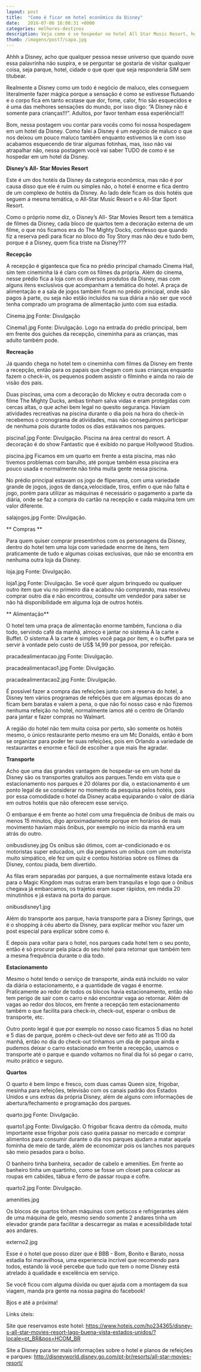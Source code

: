 ```yaml
---
layout: post
title:  "Como é ficar em hotel econômico da Disney"
date:   2016-07-06 16:08:31 +0000
categories: melhores-destinos
description: Veja como é se hospedar no hotel All Star Music Resort, hotel da Disney na categoria econômica.
thumb: /imagens/post7/capa.jpg
---
```


Ahhh a Disney, acho que qualquer pessoa nesse universo que quando ouve essa palavrinha não suspira, e se perguntar se gostaria de visitar qualquer coisa, seja parque, hotel, cidade o que quer que seja responderia SIM sem titubear.


Realmente a Disney como um todo é negócio de maluco, eles conseguem literalmente fazer mágica porque a sensação é como se estivesse flutuando e o corpo fica em tanto ecstase que dor, fome, calor, frio são esquecidos e é uma das melhores sensações do mundo, por isso digo: “A Disney não é somente para crianças!!!”. Adultos, por favor tenham essa experiência!!! 


Bom, nessa postagem vou contar para vocês como foi nossa hospedagem em um hotel da Disney. Como falei a Disney é um negócio de maluco o que nos deixou um pouco maluco também enquanto estivemos lá e com isso acabamos esquecendo de tirar algumas fotinhas, mas, isso não vai atrapalhar não, nessa postagem você vai saber TUDO de como é se hospedar em um hotel da Disney.


**Disney’s All- Star Movies Resort**


Este é um dos hotéis da Disney da categoria econômica, mas não é por causa disso que ele é ruim ou simples não, o hotel é enorme e fica dentro de um complexo de hotéis da Disney. Ao lado dele ficam os dois hotéis que seguem a mesma temática, o All-Star Music Resort e o All-Star Sport Resort.


Como o próprio nome diz, o Disney’s All- Star Movies Resort tem a temática de filmes da Disney, cada bloco de quartos tem a decoração externa de um filme, o que nós ficamos era do The Mighty Docks, confesso que quando fiz a reserva pedi para ficar no bloco do Toy Story mas não deu e tudo bem, porque é a Disney, quem fica triste na Disney???


**Recepção**


A recepção é gigantesca que fica no prédio principal chamado Cinema Hall, sim tem cineminha lá é claro com os filmes da própria. Além do cinema, nesse prédio fica a loja com os diversos produtos da Disney, mas com alguns itens exclusivos que acompanham a temática do hotel. A praça de alimentação e a sala de jogos também ficam no prédio principal, onde são pagos à parte, ou seja não estão incluídos na sua diária a não ser que você tenha comprado um programa de alimentação junto com sua estadia.


Cinema.jpg
Fonte: Divulgação


Cinema1.jpg
Fonte: Divulgação. Logo na entrada do prédio principal, bem em frente dos guiches da recepção, cineminha para as crianças, mas adulto também pode.




**Recreação**


Já quando chega no hotel tem o cineminha com filmes da Disney em frente a recepção, então para os papais que chegam com suas crianças enquanto fazem o check-in, os pequenos podem assistir o filminho e ainda no raio de visão dos pais.


Duas piscinas, uma com a decoração do Mickey e outra decorada com o filme The Mighty Ducks, ambas tinham salva vidas e eram protegidas com cercas altas, o que achei bem legal no quesito segurança. Haviam atividades recreativas na piscina durante o dia pois na hora do check-in recebemos o cronograma de atividades, mas não conseguimos participar de nenhuma pois durante todos os dias estávamos nos parques.


piscina1.jpg
Fonte: Divulgação. Piscina na área central do resort. A decoração é do show Fantastic que é exibido no parque Hollywood Studios.


piscina.jpg
Ficamos em um quarto em frente a esta piscina, mas não tivemos problemas com barulho, até porque também essa piscina era pouco usada e normalmente não tinha muita gente nessa piscina.


No prédio principal estavam os jogo de fliperama, com uma variedade grande de jogos, jogos de dança,velocidade, tiros, enfim o que não falta é jogo, porém para utilizar as máquinas é necessário o pagamento a parte da diária, onde se faz a compra do cartão na recepção e cada máquina tem um valor diferente.


salajogos.jpg
Fonte: Divulgação. 


** Compras **


Para quem quiser comprar  presentinhos com os personagens da Disney, dentro do hotel tem uma loja com variedade enorme de itens, tem praticamente de tudo e algumas coisas exclusivas, que não se encontra em nenhuma outra loja da Disney.


loja.jpg
Fonte: Divulgação. 


loja1.jpg
Fonte: Divulgação. Se você quer algum brinquedo ou qualquer outro item que viu no primeiro dia e acabou não comprando, mas resolveu comprar outro dia e não encontrou, consulte um vendedor para saber se não há disponibilidade em alguma loja de outros hotéis. 




** Alimentação**


O hotel tem uma praça de alimentação enorme também, funciona o dia todo, servindo café da manhã, almoço e jantar no sistema À la carte e Buffet. O sistema À la carte é simples você paga por item, e o buffet para se servir à vontade pelo custo de US$ 14,99 por pessoa, por refeição.


pracadealimentacao.jpg
Fonte: Divulgação. 


pracadealimentacao1.jpg
Fonte: Divulgação. 


pracadealimentacao2.jpg
Fonte: Divulgação. 


É possível fazer a compra das refeições junto com a reserva do hotel, a Disney tem vários programas de refeições que em algumas épocas do ano ficam bem baratas e valem a pena, o que não foi nosso caso e não fizemos nenhuma refeição no hotel, normalmente íamos até o centro de Orlando para jantar e fazer compras no Walmart. 


A região do hotel não tem muita coisa por perto, são somente os hotéis mesmo, o único restaurante perto mesmo era um Mc Donalds, então é bom se organizar para poder ter suas refeições, pois em Orlando a variedade de restaurantes e enorme e fácil de escolher a que mais lhe agradar.




**Transporte**


Acho que uma das grandes vantagem de hospedar-se em um hotel da Disney são os transportes gratuitos aos parques.Tendo em vista que o estacionamento nos parques é 20 dólares por dia, o estacionamento é um ponto legal de se considerar no momento da pesquisa pelos hotéis, pois por essa comodidade o hotel da Disney acaba equiparando o valor de diária em outros hotéis que não oferecem esse serviço.


O embarque é em frente ao hotel com uma frequência de ônibus de mais ou menos 15 minutos, digo aproximadamente porque em horários de mais movimento haviam mais ônibus, por exemplo no início da manhã era um atrás do outro.






onibusdisney.jpg
Os onibus são ótimos, com ar-condicionado e os motoristas super educados, um dia pegamos um onibus com um motorista muito simpático, ele fez um quiz e contou histórias sobre os filmes da Disney, contou piada, bem divertido.


As filas eram separadas por parques, a que normalmente estava lotada era para o Magic Kingdom mas outras eram bem tranquilas e logo que o ônibus chegava já embarcamos, os trajetos eram super rápidos, em média 20 minutinhos e já estava na porta do parque.


onibusdisney1.jpg




Além do transporte aos parque, havia transporte para a Disney Springs, que é o shopping à céu aberto da Disney, para explicar melhor vou fazer um post especial para explicar sobre como é.


E depois para voltar para o hotel, nos parques cada hotel tem o seu ponto, então é só procurar pela placa do seu hotel para retornar que também tem a mesma frequência durante o dia todo.


**Estacionamento**


Mesmo o hotel tendo o serviço de transporte, ainda está incluído no valor da diária o estacionamento, e a quantidade de vagas é enorme. Praticamente ao redor de todos os blocos havia estacionamento, então não tem perigo de sair com o carro e não encontrar vaga ao retornar. Além de vagas ao redor dos blocos, em frente a recepção tem estacionamento também o que facilita para check-in, check-out, esperar o onibus de transporte, etc.


Outro ponto legal é que por exemplo no nosso caso ficamos 5 dias no hotel e 5 dias de parque, porém o check-out deve ser feito até as 11:00 da manhã, então no dia do check-out tínhamos um dia de parque ainda e pudemos deixar o carro estacionado em frente a recepção, usamos o transporte até o parque e quando voltamos no final dia foi só pegar o carro, muito prático e seguro. 




**Quartos**


O quarto é bem limpo e fresco, com duas camas Queen size, frigobar, mesinha para refeições, televisão com os canais padrão dos Estados Unidos e uns extras da própria Disney, além de alguns com informações de abertura/fechamento e programação dos parques.


quarto.jpg
Fonte: Divulgação. 


quarto1.jpg
Fonte: Divulgação. O frigobar ficava dentro da cômoda, muito importante esse frigobar pois caso queira passar no mercado e comprar alimentos para consumir durante o dia nos parques ajudam a matar aquela fominha de meio de tarde, além de economizar pois os lanches nos parques são meio pesados para o bolso.


O banheiro tinha banheira, secador de cabelo e amenities. Em frente ao banheiro tinha um quartinho, como se fosse um closet para colocar as roupas em cabides, tábua e ferro de passar roupa e cofre.  


quarto2.jpg
Fonte: Divulgação. 


amenities.jpg


Os blocos de quartos tinham máquinas com petiscos e refrigerantes além de uma máquina de gelo, mesmo sendo somente 2 andares tinha um elevador grande para facilitar a descarregar as malas e acessibilidade total aos andares.


externo2.jpg


Esse é o hotel que posso dizer que é BBB - Bom, Bonito e Barato, nossa estadia foi maravilhosa, uma experiencia incrível que recomendo para todos, estando lá você percebe que tudo que tem o nome Disney está atrelado à qualidade e excelência em serviço.


Se você ficou com alguma dúvida ou quer ajuda com a montagem da sua viagem, manda pra gente na nossa pagina do facebook!


Bjos e até a próxima!


Links úteis:


Site que reservamos este hotel: https://www.hoteis.com/ho234365/disney-s-all-star-movies-resort-lago-buena-vista-estados-unidos/?locale=pt_BR&pos=HCOM_BR


Site a Disney para ter mais informações sobre o hotel e planos de refeições e parques: http://disneyworld.disney.go.com/pt-br/resorts/all-star-movies-resort/
